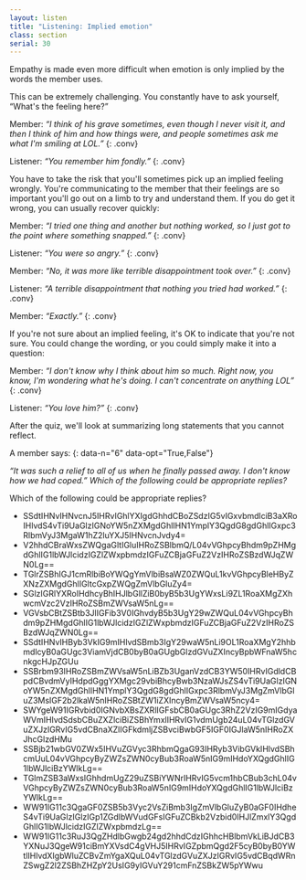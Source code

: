 ```yaml
---
layout: listen
title: "Listening: Implied emotion"
class: section
serial: 30
---
```

Empathy is made even more difficult when emotion is only implied by the words the member uses.

This can be extremely challenging. You constantly have to ask yourself, “What's the feeling here?”

Member: *“I think of his grave sometimes, even though I never visit it, and then I think of him and how things were, and people sometimes ask me what I'm smiling at LOL.”*
{: .conv}

Listener: *“You remember him fondly.”*
{: .conv}

You have to take the risk that you'll sometimes pick up an implied feeling wrongly. You're communicating to the member that their feelings are so important you'll go out on a limb to try and understand them. If you do get it wrong, you can usually recover quickly:

Member: *“I tried one thing and another but nothing worked, so I just got to the point where something snapped.”*
{: .conv}

Listener: *“You were so angry.”*
{: .conv}

Member: *“No, it was more like terrible disappointment took over.”*
{: .conv}

Listener: *“A  terrible disappointment that nothing you tried had worked.”*
{: .conv}

Member: *“Exactly.”*
{: .conv}

If you're not sure about an implied feeling, it's OK to indicate that you're not sure. You could change the wording, or you could simply make it into a question:

Member: *“I don't know why I think about him so much. Right now, you know, I'm wondering what he's doing. I can't concentrate on anything LOL”*
{: .conv}

Listener: *“You love him?”*
{: .conv}

After the quiz, we'll look at summarizing long statements that you cannot reflect.

A member says:
{: data-n="6" data-opt="True,False"}

*“It was such a relief to all of us when he finally passed away. I don't know how we had coped.”
Which of the following could be appropriate replies?*

Which of the following could be appropriate replies?

- SSdtIHNvIHNvcnJ5IHRvIGhlYXIgdGhhdCBoZSdzIG5vIGxvbmdlciB3aXRoIHlvdS4vTi9UaGlzIGNoYW5nZXMgdGhlIHN1YmplY3QgdG8gdGhlIGxpc3RlbmVyJ3MgaW1hZ2luYXJ5IHNvcnJvdy4=
- V2hhdCBraWxsZWQgaGltIGluIHRoZSBlbmQ/L04vVGhpcyBhdm9pZHMgdGhlIG1lbWJlcidzIGZlZWxpbmdzIGFuZCBjaGFuZ2VzIHRoZSBzdWJqZWN0Lg==
- TGlrZSBhIGJ1cmRlbiBoYWQgYmVlbiBsaWZ0ZWQuL1kvVGhpcyBleHByZXNzZXMgdGhlIGltcGxpZWQgZmVlbGluZy4=
- SGlzIGRlYXRoIHdhcyBhIHJlbGllZiB0byB5b3UgYWxsLi9ZL1RoaXMgZXhwcmVzc2VzIHRoZSBmZWVsaW5nLg==
- VGVsbCBtZSBtb3JlIGFib3V0IGhvdyB5b3UgY29wZWQuL04vVGhpcyBhdm9pZHMgdGhlIG1lbWJlcidzIGZlZWxpbmdzIGFuZCBjaGFuZ2VzIHRoZSBzdWJqZWN0Lg==
- SSdtIHNvIHByb3VkIG9mIHlvdSBmb3IgY29waW5nLi9OL1RoaXMgY2hhbmdlcyB0aGUgc3ViamVjdCB0byB0aGUgbGlzdGVuZXIncyBpbWFnaW5hcnkgcHJpZGUu
- SSBrbm93IHRoZSBmZWVsaW5nLiBZb3UganVzdCB3YW50IHRvIGdldCBpdCBvdmVyIHdpdGggYXMgc29vbiBhcyBwb3NzaWJsZS4vTi9UaGlzIGNoYW5nZXMgdGhlIHN1YmplY3QgdG8gdGhlIGxpc3RlbmVyJ3MgZmVlbGluZ3MsIGF2b2lkaW5nIHRoZSBtZW1iZXIncyBmZWVsaW5ncy4=
- SWYgeW91IGRvbid0IGNvbXBsZXRlIGFsbCB0aGUgc3RhZ2VzIG9mIGdyaWVmIHlvdSdsbCBuZXZlciBiZSBhYmxlIHRvIG1vdmUgb24uL04vTGlzdGVuZXJzIGRvIG5vdCBnaXZlIGFkdmljZSBvciBwbGF5IGF0IGJlaW5nIHRoZXJhcGlzdHMu
- SSBjb21wbGV0ZWx5IHVuZGVyc3RhbmQgaG93IHRyb3VibGVkIHlvdSBhcmUuL04vVGhpcyByZWZsZWN0cyBub3RoaW5nIG9mIHdoYXQgdGhlIG1lbWJlciBzYWlkLg==
- TGlmZSB3aWxsIGhhdmUgZ29uZSBiYWNrIHRvIG5vcm1hbCBub3chL04vVGhpcyByZWZsZWN0cyBub3RoaW5nIG9mIHdoYXQgdGhlIG1lbWJlciBzYWlkLg==
- WW91IG11c3QgaGF0ZSB5b3Vyc2VsZiBmb3IgZmVlbGluZyB0aGF0IHdheS4vTi9UaGlzIGlzIGp1ZGdlbWVudGFsIGFuZCBkb2Vzbid0IHJlZmxlY3QgdGhlIG1lbWJlcidzIGZlZWxpbmdzLg==
- WW91IG11c3RuJ3QgZHdlbGwgb24gd2hhdCdzIGhhcHBlbmVkLiBJdCB3YXNuJ3QgeW91ciBmYXVsdC4gVHJ5IHRvIGZpbmQgd2F5cyB0byB0YWtlIHlvdXIgbWluZCBvZmYgaXQuL04vTGlzdGVuZXJzIGRvIG5vdCBqdWRnZSwgZ2l2ZSBhZHZpY2UsIG9yIGVuY291cmFnZSBkZW5pYWwu
